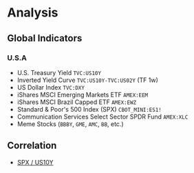 # Analysis

## Global Indicators

### U.S.A

- U.S. Treasury Yield `TVC:US10Y`
- Inverted Yield Curve `TVC:US10Y-TVC:US02Y` (TF 1w)
- US Dollar Index `TVC:DXY`
- iShares MSCI Emerging Markets ETF `AMEX:EEM`
- iShares MSCI Brazil Capped ETF `AMEX:EWZ`
- Standard & Poor's 500 Index (SPX) `CBOT_MINI:ES1!`
- Communication Services Select Sector SPDR Fund `AMEX:XLC`
- Meme Stocks (`BBBY`, `GME`, `AMC`, `BB`, etc.)

## Correlation

- [SPX / US10Y](/stocks/spx.md)

<!--
JNK

MORTGAGE30US
BAMLH0

IEF/LQD

Setorial

XLRE
XLU
XLV
XLI
XLB
XLY
XLP
XLK
XLF
XLE
XLC
-->
